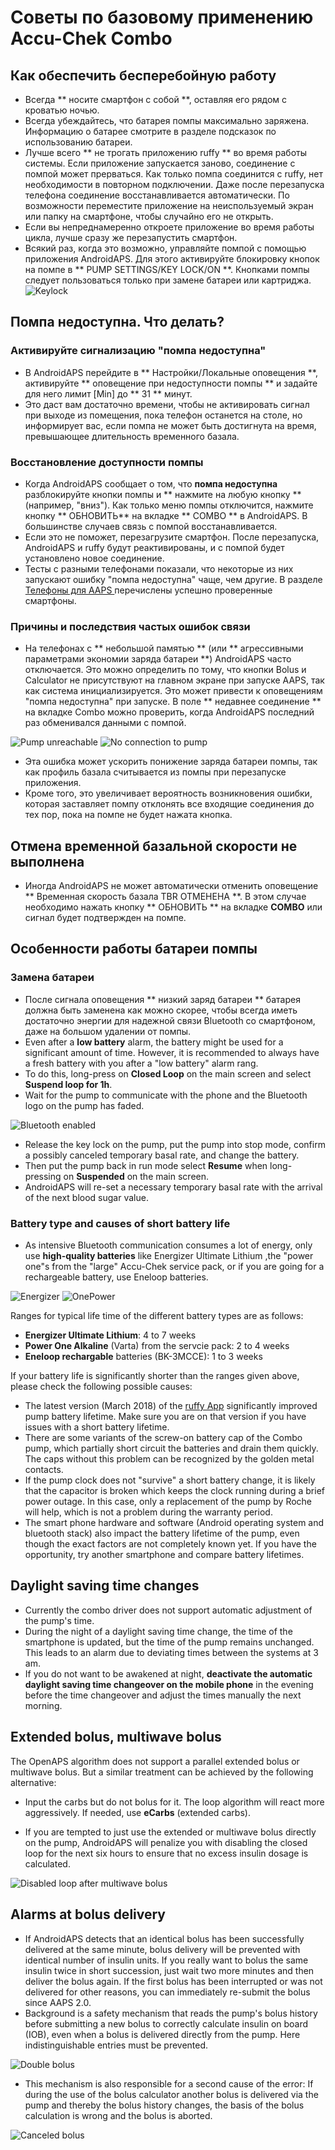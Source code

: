 # Советы по базовому применению Accu-Chek Combo

## Как обеспечить бесперебойную работу

* Всегда ** носите смартфон с собой **, оставляя его рядом с кроватью ночью.
* Всегда убеждайтесь, что батарея помпы максимально заряжена. Информацию о батарее смотрите в разделе подсказок по использованию батареи.
* Лучше всего ** не трогать приложению ruffy ** во время работы системы. Если приложение запускается заново, соединение с помпой может прерваться. Как только помпа соединится с ruffy, нет необходимости в повторном подключении. Даже после перезапуска телефона соединение восстанавливается автоматически. По возможности переместите приложение на неиспользуемый экран или папку на смартфоне, чтобы случайно его не открыть.
* Если вы непреднамеренно откроете приложение во время работы цикла, лучше сразу же перезапустить смартфон.
* Всякий раз, когда это возможно, управляйте помпой с помощью приложения AndroidAPS. Для этого активируйте блокировку кнопок на помпе в ** PUMP SETTINGS/KEY LOCK/ON **. Кнопками помпы следует пользоваться только при замене батареи или картриджа. ![Keylock](https://github.com/T-o-b-i-a-s/ComboLooping/blob/master/resources/keylock.png?raw=true)

## Помпа недоступна. Что делать?

### Активируйте сигнализацию "помпа недоступна"

* В AndroidAPS перейдите в ** Настройки/Локальные оповещения **, активируйте ** оповещение при недоступности помпы ** и задайте для него лимит [Min]</strong> до ** 31 ** минут. 
* Это даст вам достаточно времени, чтобы не активировать сигнал при выходе из помещения, пока телефон останется на столе, но информирует вас, если помпа не может быть достигнута на время, превышающее длительность временного базала.

### Восстановление доступности помпы

* Когда AndroidAPS сообщает о том, что **помпа недоступна** разблокируйте кнопки помпы и ** нажмите на любую кнопку ** (например, "вниз"). Как только меню помпы отключится, нажмите кнопку ** ОБНОВИТЬ** на вкладке ** СOMBO ** в AndroidAPS. В большинстве случаев связь с помпой восстанавливается.
* Если это не поможет, перезагрузите смартфон. После перезапуска, AndroidAPS и ruffy будут реактивированы, и с помпой будет установлено новое соединение.
* Тесты с разными телефонами показали, что некоторые из них запускают ошибку "помпа недоступна" чаще, чем другие. В разделе [ Телефоны для AAPS ](https://docs.google.com/spreadsheets/d/1gZAsN6f0gv6tkgy9EBsYl0BQNhna0RDqA9QGycAqCQc/edit#gid=698881435) перечислены успешно проверенные смартфоны. 

### Причины и последствия частых ошибок связи

* На телефонах с ** небольшой памятью ** (или ** агрессивными параметрами экономии заряда батареи **) AndroidAPS часто отключается. Это можно определить по тому, что кнопки Bolus и Calculator не присутствуют на главном экране при запуске AAPS, так как система инициализируется. Это может привести к оповещениям "помпа недоступна" при запуске. В поле ** недавнее соединение ** на вкладке Combo можно проверить, когда AndroidAPS последний раз обменивался данными с помпой. 

![Pump unreachable](https://raw.githubusercontent.com/T-o-b-i-a-s/ComboLooping/master/resources/Pump_Unreachable.png) ![No connection to pump](https://raw.githubusercontent.com/T-o-b-i-a-s/ComboLooping/master/resources/No_connection_to_pump.png)

* Эта ошибка может ускорить понижение заряда батареи помпы, так как профиль базала считывается из помпы при перезапуске приложения.
* Кроме того, это увеличивает вероятность возникновения ошибки, которая заставляет помпу отклонять все входящие соединения до тех пор, пока на помпе не будет нажата кнопка. 

## Отмена временной базальной скорости не выполнена

* Иногда AndroidAPS не может автоматически отменить оповещение ** Временная скорость базала TBR ОТМЕНЕНА **. В этом случае необходимо нажать кнопку ** ОБНОВИТЬ ** на вкладке **COMBO** или сигнал будет подтвержден на помпе.

## Особенности работы батареи помпы

### Замена батареи

* После сигнала оповещения ** низкий заряд батареи ** батарея должна быть заменена как можно скорее, чтобы всегда иметь достаточно энергии для надежной связи Bluetooth со смартфоном, даже на большом удалении от помпы.
* Even after a **low battery** alarm, the battery might be used for a significant amount of time. However, it is recommended to always have a fresh battery with you after a "low battery" alarm rang.
* To do this, long-press on **Closed Loop** on the main screen and select **Suspend loop for 1h**. 
* Wait for the pump to communicate with the phone and the Bluetooth logo on the pump has faded.

![Bluetooth enabled](https://github.com/T-o-b-i-a-s/ComboLooping/blob/master/resources/Compo.png?raw=true)

* Release the key lock on the pump, put the pump into stop mode, confirm a possibly canceled temporary basal rate, and change the battery.
* Then put the pump back in run mode select **Resume** when long-pressing on **Suspended** on the main screen.
* AndroidAPS will re-set a necessary temporary basal rate with the arrival of the next blood sugar value. 

### Battery type and causes of short battery life

* As intensive Bluetooth communication consumes a lot of energy, only use **high-quality batteries** like Energizer Ultimate Lithium ,the "power one"s from the "large" Accu-Chek service pack, or if you are going for a rechargeable battery, use Eneloop batteries. 

![Energizer](https://github.com/T-o-b-i-a-s/ComboLooping/blob/master/resources/energizer-l91aa---image.jpg?raw=true) ![OnePower](https://github.com/T-o-b-i-a-s/ComboLooping/blob/master/resources/PowerOne.png?raw=true)

Ranges for typical life time of the different battery types are as follows:

* **Energizer Ultimate Lithium**: 4 to 7 weeks
* **Power One Alkaline** (Varta) from the servcie pack: 2 to 4 weeks
* **Eneloop rechargable** batteries (BK-3MCCE): 1 to 3 weeks

If your battery life is significantly shorter than the ranges given above, please check the following possible causes:

* The latest version (March 2018) of the [ruffy App](https://github.com/MilosKozak/ruffy) significantly improved pump battery lifetime. Make sure you are on that version if you have issues with a short battery lifetime.
* There are some variants of the screw-on battery cap of the Combo pump, which partially short circuit the batteries and drain them quickly. The caps without this problem can be recognized by the golden metal contacts.
* If the pump clock does not "survive" a short battery change, it is likely that the capacitor is broken which keeps the clock running during a brief power outage. In this case, only a replacement of the pump by Roche will help, which is not a problem during the warranty period. 
* The smart phone hardware and software (Android operating system and bluetooth stack) also impact the battery lifetime of the pump, even though the exact factors are not completely known yet. If you have the opportunity, try another smartphone and compare battery lifetimes.

## Daylight saving time changes

* Currently the combo driver does not support automatic adjustment of the pump's time.
* During the night of a daylight saving time change, the time of the smartphone is updated, but the time of the pump remains unchanged. This leads to an alarm due to deviating times between the systems at 3 am.
* If you do not want to be awakened at night, **deactivate the automatic daylight saving time changeover on the mobile phone** in the evening before the time changeover and adjust the times manually the next morning.

## Extended bolus, multiwave bolus

The OpenAPS algorithm does not support a parallel extended bolus or multiwave bolus. But a similar treatment can be achieved by the following alternative:

* Input the carbs but do not bolus for it. The loop algorithm will react more aggressively. If needed, use **eCarbs** (extended carbs).

* If you are tempted to just use the extended or multiwave bolus directly on the pump, AndroidAPS will penalize you with disabling the closed loop for the next six hours to ensure that no excess insulin dosage is calculated.

![Disabled loop after multiwave bolus](https://raw.githubusercontent.com/T-o-b-i-a-s/ComboLooping/master/resources/Multiwave_Bolus.png)

## Alarms at bolus delivery

* If AndroidAPS detects that an identical bolus has been successfully delivered at the same minute, bolus delivery will be prevented with identical number of insulin units. If you really want to bolus the same insulin twice in short succession, just wait two more minutes and then deliver the bolus again. If the first bolus has been interrupted or was not delivered for other reasons, you can immediately re-submit the bolus since AAPS 2.0.
* Background is a safety mechanism that reads the pump's bolus history before submitting a new bolus to correctly calculate insulin on board (IOB), even when a bolus is delivered directly from the pump. Here indistinguishable entries must be prevented.

![Double bolus](https://raw.githubusercontent.com/T-o-b-i-a-s/ComboLooping/f9c56c930dc564c1649cd8e3764e077ffc02c5ef/resources/Doppelbolus.png)

* This mechanism is also responsible for a second cause of the error: If during the use of the bolus calculator another bolus is delivered via the pump and thereby the bolus history changes, the basis of the bolus calculation is wrong and the bolus is aborted. 

![Canceled bolus](https://raw.githubusercontent.com/T-o-b-i-a-s/ComboLooping/f9c56c930dc564c1649cd8e3764e077ffc02c5ef/resources/History_changed.png)